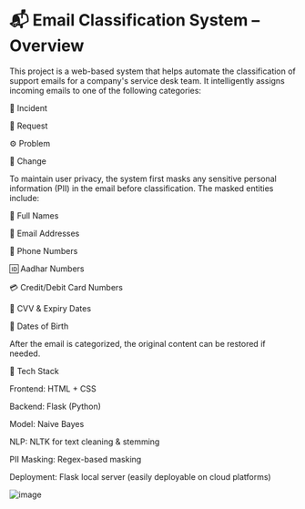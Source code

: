 # 📬 Email Classification System – Overview

This project is a web-based system that helps automate the classification of support emails for a company's service desk team. It intelligently assigns incoming emails to one of the following categories:

🚨 Incident 

🙋 Request 

⚙️ Problem 

🔁 Change 

To maintain user privacy, the system first masks any sensitive personal information (PII) in the email before classification. The masked entities include:

🔐 Full Names

📧 Email Addresses

📱 Phone Numbers

🆔 Aadhar Numbers

💳 Credit/Debit Card Numbers

🔢 CVV & Expiry Dates

🎂 Dates of Birth

After the email is categorized, the original content can be restored if needed.

🔧 Tech Stack

Frontend: HTML + CSS

Backend: Flask (Python)

Model: Naive Bayes 

NLP: NLTK for text cleaning & stemming

PII Masking: Regex-based masking

Deployment: Flask local server (easily deployable on cloud platforms)


![image](https://github.com/user-attachments/assets/d5d89460-6a7f-4a4e-a5ec-62fd429aa85b)




